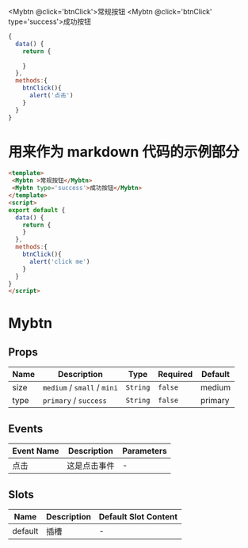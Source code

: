 <Mybtn @click='btnClick'>常规按钮</Mybtn>
<Mybtn @click='btnClick' type='success'>成功按钮</Mybtn>

```js {mixin:true}
{
  data() {
    return {
  
    }
  },
  methods:{
    btnClick(){
      alert('点击')
    }
  }
}
```

# 用来作为 markdown 代码的示例部分
```html
<template>
 <Mybtn >常规按钮</Mybtn>
 <Mybtn type='success'>成功按钮</Mybtn>
</template>
<script>
export default {
  data() {
    return {
    }
  },
  methods:{
    btnClick(){
      alert('click me')
    }
  }
}
</script>

```


# Mybtn

## Props

<!-- @vuese:Mybtn:props:start -->
|Name|Description|Type|Required|Default|
|---|---|---|---|---|
|size|`medium` / `small` / `mini`|`String`|`false`|medium|
|type|`primary` / `success`|`String`|`false`|primary|

<!-- @vuese:Mybtn:props:end -->


## Events

<!-- @vuese:Mybtn:events:start -->
|Event Name|Description|Parameters|
|---|---|---|
|点击|这是点击事件|-|

<!-- @vuese:Mybtn:events:end -->


## Slots

<!-- @vuese:Mybtn:slots:start -->
|Name|Description|Default Slot Content|
|---|---|---|
|default|插槽|-|

<!-- @vuese:Mybtn:slots:end -->


